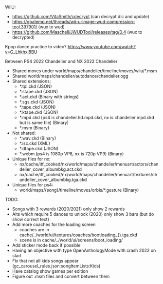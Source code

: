 WiiU: 
 - https://github.com/VitaSmith/cdecrypt (can decrypt dlc and update)
 - https://gbatemp.net/threads/wii-u-image-wud-compression-tool.397901/ (wux to wud)
 - https://github.com/Maschell/JWUDTool/releases/tag/0.4 (wux to decrypted)

Kpop dance practice to video?
https://www.youtube.com/watch?v=G_Lhkhxl8BU

Between PS4 2022 Chandelier and NX 2022 Chandelier
- Shared moves under world/maps/chandelier/timeline/moves/wiiu/*.msm
- Shared world/maps/chandelier/autodance/chandelier.ogg
- Shared extensions:
    - *.tpl.ckd (JSON)
    - *.stape.ckd (JSON)
    - *.act.ckd (Binary with strings)
    - *.sgs.ckd (JSON)
    - *.tape.ckd (JSON)
    - *.ktape.ckd (JSON)
    - *.mpd.ckd (ps4 is chandelier.hd.mpd.ckd, nx is chandelier.mpd.ckd but is same file) (Binary)
    - *.msm (Binary)
- Not shared:
    - *.wav.ckd (Binary)
    - *.isc.ckd (XML)
    - *.dtape.ckd (JSON)
    - *.webm (ps4 is 1080p VP8, nx is 720p VP9) (Binary)
- Unique files for nx:
    - nx/cache/itf_cooked/nx/world/maps/chandelier/menuart/actors/chandelier_cover_albumbkg.act.ckd
    - nx/cache/itf_cooked/nx/world/maps/chandelier/menuart/textures/chandelier_cover_albumbkg.tga.ckd
- Unique files for ps4:
    - world/maps/{song}/timeline/moves/orbis/*.gesture (Binary)

TODO:
- Songs with 3 rewards (2020/2021) only show 2 rewards
- Alts which require 5 dances to unlock (2020) only show 3 bars (but do show correct text)
- Add more coaches for the loading screen
    - coaches are in cache/../world/ui/textures/coaches/bootloading_{}.tga.ckd
    - scene is in cache/../world/ui/screens/boot_loading/
- Add sticker mode back if possible
- Having an objective with type OpenAnthologyMode with crash 2022 on start
- Fix that not all kids songs appear (gc_carousel_rules.json:songItemLists:Kids)
- Have catalog show games per edition
- Figure out .msm files and convert between them